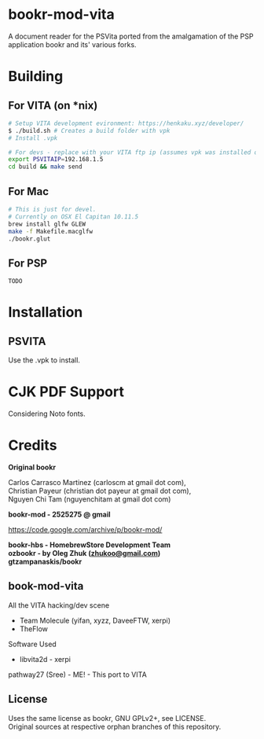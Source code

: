 # bookr-mod-vita

A document reader for the PSVita ported from the amalgamation of the PSP application bookr and its' various forks.

# Building

## For VITA (on *nix)

```sh
# Setup VITA development evironment: https://henkaku.xyz/developer/
$ ./build.sh # Creates a build folder with vpk
# Install .vpk

# For devs - replace with your VITA ftp ip (assumes vpk was installed once)
export PSVITAIP=192.168.1.5
cd build && make send
```

## For Mac

```sh
# This is just for devel.
# Currently on OSX El Capitan 10.11.5
brew install glfw GLEW
make -f Makefile.macglfw
./bookr.glut
```

## For PSP

```
TODO
```

# Installation

## PSVITA

Use the .vpk to install.

# CJK PDF Support

Considering Noto fonts.

# Credits

**Original bookr**

Carlos Carrasco Martinez (carloscm at gmail dot com),  
Christian Payeur (christian dot payeur at gmail dot com),  
Nguyen Chi Tam (nguyenchitam at gmail dot com)  

**bookr-mod - 2525275 @ gmail**

https://code.google.com/archive/p/bookr-mod/

**bookr-hbs - HomebrewStore Development Team**  
**ozbookr - by Oleg Zhuk (zhukoo@gmail.com)**  
**gtzampanaskis/bookr**

## book-mod-vita

All the VITA hacking/dev scene

- Team Molecule (yifan, xyzz, DaveeFTW, xerpi)
- TheFlow

Software Used

- libvita2d - xerpi

pathway27 (Sree) - ME! - This port to VITA

## License

Uses the same license as bookr, GNU GPLv2+, see LICENSE.  
Original sources at respective orphan branches of this repository.
